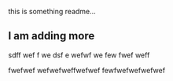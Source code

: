 this is something readme...

## I am adding more 
sdff wef f we dsf e wefwf we
few fwef weff

fwefwef
wefwefweffwefwef
fewfwefwefwefwef
